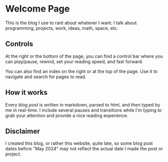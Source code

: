 # Welcome Page
This is the blog I use to rant about whatever I want. I talk about programming, projects, work, ideas, math, space, etc.


## Controls
At the right or the bottom of the page, you can find a control bar where you can play/pause, rewind, set your reading speed, and fast forward.

You can also find an index on the right or at the top of the page. Use it to navigate and search for pages to read.


## How it works
Every blog post is written in markdown, parsed to html, and then typed by me in real-time. I include several pauses and transitions while I'm typing to grab your attention and provide a nice reading experience.


## Disclaimer
I created this blog, or rather this website, quite late, so some blog post dates before "May 2024" may not reflect the actual date I made the post or project.
